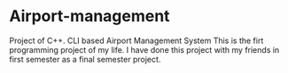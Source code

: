 # Airport-management
Project of C++. CLI based Airport Management System
This is the firt programming project of my life.
I have done this project with my friends in first semester as a final semester project.
